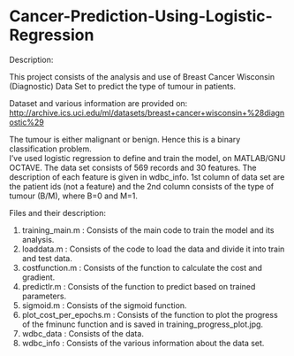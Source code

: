 # Cancer-Prediction-Using-Logistic-Regression

Description:

This project consists of the analysis and use of Breast Cancer Wisconsin (Diagnostic) Data Set to predict the type of tumour in patients.

Dataset and various information are provided on:
http://archive.ics.uci.edu/ml/datasets/breast+cancer+wisconsin+%28diagnostic%29

The tumour is either malignant or benign. Hence this is a binary classification problem.  
I’ve used logistic regression to define and train the model, on MATLAB/GNU OCTAVE.
The data set consists of 569 records and 30 features. The description of each feature is given in wdbc_info.
1st column of data set are the patient ids (not a feature) and the 2nd column consists of the type of tumour (B/M), where B=0 and M=1.

Files and their description:
1.	training_main.m : Consists of the main code to train the model and its analysis.
2.	loaddata.m : Consists of the code to load the data and divide it into train and test data.
3.	costfunction.m : Consists of the function to calculate the cost and gradient.
4.	predictlr.m : Consists of the function to predict based on trained parameters.
5.	sigmoid.m : Consists of the sigmoid function.
6.	plot_cost_per_epochs.m : Consists of the function to plot the progress of the fminunc function and is saved in training_progress_plot.jpg.
7.	wdbc_data : Consists of the data.
8.	wdbc_info : Consists of the various information about the data set.
